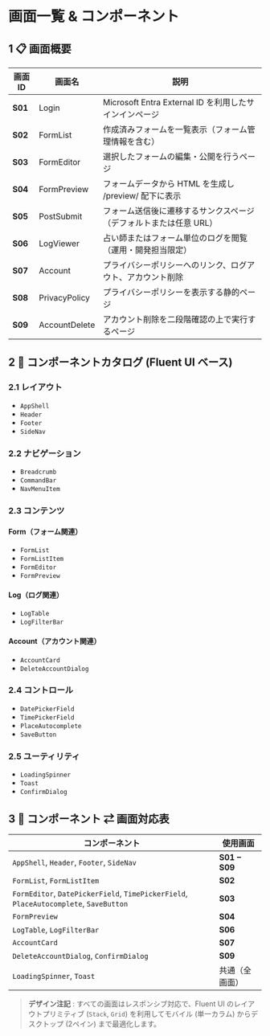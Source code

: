 # 画面一覧 & コンポーネント

## 1 📋 画面概要

| 画面ID    | 画面名    | 説明   |
| ------- | ------------- | ----------------------------------------- |
| **S01** | Login         | Microsoft Entra External ID を利用したサインインページ |
| **S02** | FormList      | 作成済みフォームを一覧表示（フォーム管理情報を含む）                |
| **S03** | FormEditor    | 選択したフォームの編集・公開を行うページ                      |
| **S04** | FormPreview   | フォームデータから HTML を生成し /preview/ 配下に表示       |
| **S05** | PostSubmit    | フォーム送信後に遷移するサンクスページ（デフォルトまたは任意 URL）       |
| **S06** | LogViewer     | 占い師またはフォーム単位のログを閲覧（運用・開発担当限定）             |
| **S07** | Account       | プライバシーポリシーへのリンク、ログアウト、アカウント削除             |
| **S08** | PrivacyPolicy | プライバシーポリシーを表示する静的ページ                      |
| **S09** | AccountDelete | アカウント削除を二段階確認の上で実行するページ                   |

## 2 🧩 コンポーネントカタログ (Fluent UI ベース)

### 2.1 レイアウト

* `AppShell`
* `Header`
* `Footer`
* `SideNav`

### 2.2 ナビゲーション

* `Breadcrumb`
* `CommandBar`
* `NavMenuItem`

### 2.3 コンテンツ

#### Form（フォーム関連）

* `FormList`
* `FormListItem`
* `FormEditor`
* `FormPreview`

#### Log（ログ関連）

* `LogTable`
* `LogFilterBar`

#### Account（アカウント関連）

* `AccountCard`
* `DeleteAccountDialog`

### 2.4 コントロール

* `DatePickerField`
* `TimePickerField`
* `PlaceAutocomplete`
* `SaveButton`

### 2.5 ユーティリティ

* `LoadingSpinner`
* `Toast`
* `ConfirmDialog`

## 3 🔗 コンポーネント ⇄ 画面対応表

| コンポーネント                                                                               | 使用画面          |
| ------------------------------------------------------------------------------------- | ------------- |
| `AppShell`, `Header`, `Footer`, `SideNav`                                             | **S01 – S09** |
| `FormList`, `FormListItem`                                                            | **S02**       |
| `FormEditor`, `DatePickerField`, `TimePickerField`, `PlaceAutocomplete`, `SaveButton` | **S03**       |
| `FormPreview`                                                                         | **S04**       |
| `LogTable`, `LogFilterBar`                                                            | **S06**       |
| `AccountCard`                                                                         | **S07**       |
| `DeleteAccountDialog`, `ConfirmDialog`                                                | **S09**       |
| `LoadingSpinner`, `Toast`                                                             | 共通（全画面）       |

> **デザイン注記** : すべての画面はレスポンシブ対応で、Fluent UI のレイアウトプリミティブ (`Stack`, `Grid`) を利用してモバイル (単一カラム) からデスクトップ (2ペイン) まで最適化します。
